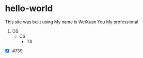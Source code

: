 # hello-world

This site was built using 
My name is WeiXuan You
My professional
1. OS
     - CS
       - TS 
- [x] #739
